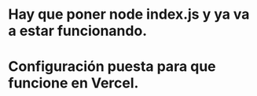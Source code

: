 # Hay que poner node index.js y ya va a estar funcionando.
# Configuración puesta para que funcione en Vercel.